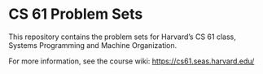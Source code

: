 CS 61 Problem Sets
==================

This repository contains the problem sets for Harvard’s CS 61 class, Systems
Programming and Machine Organization.

For more information, see the course wiki:
https://cs61.seas.harvard.edu/

